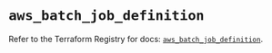 # `aws_batch_job_definition`

Refer to the Terraform Registry for docs: [`aws_batch_job_definition`](https://registry.terraform.io/providers/hashicorp/aws/5.71.0/docs/resources/batch_job_definition).

